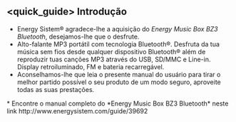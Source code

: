 ## <quick_guide> Introdução

* Energy Sistem® agradece-lhe a aquisição do *Energy Music Box BZ3 Bluetooth*, desejamos-lhe que o desfrute.
* Alto-falante MP3 portátil com tecnologia Bluetooth®. Desfruta da tua música sem fios desde qualquer dispositivo Bluetooth® além de reproduzir tuas canções MP3 através do USB, SD/MMC e Line-in. Display retroiluminado, FM e bateria recarregável.
* Aconselhamos-lhe que leia o presente manual do usuário para tirar o melhor partido possível o seu produto de um modo seguro, aproveite todas as suas prestações. 
<unique> 
*	Encontre o manual completo do *Energy Music Box BZ3 Bluetooth* neste link http://www.energysistem.com/guide/39692 </unique> </quick_guide>
